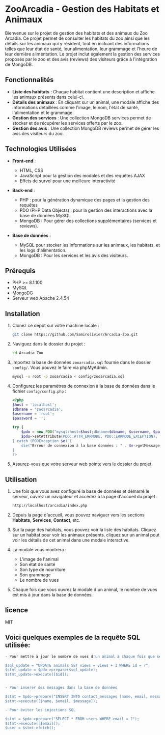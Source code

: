 # ZooArcadia - Gestion des Habitats et Animaux

Bienvenue sur le projet de gestion des habitats et des animaux du Zoo Arcadia. Ce projet permet de consulter les habitats du zoo ainsi que les détails sur les animaux qui y résident, tout en incluant des informations telles que leur état de santé, leur alimentation, leur grammage et l'heure de leur dernière alimentation. Le projet inclut également la gestion des services proposés par le zoo et des avis (reviews) des visiteurs grâce à l'intégration de MongoDB.

## Fonctionnalités

- **Liste des habitats** : Chaque habitat contient une description et affiche les animaux présents dans celui-ci.
- **Détails des animaux** : En cliquant sur un animal, une modale affiche des informations détaillées comme l'image, le nom, l'état de santé, l'alimentation et le grammage.
- **Gestion des services** : Une collection MongoDB services permet de stocker et de récupérer les services offerts par le zoo.
- **Gestion des avis** : Une collection MongoDB reviews permet de gérer les avis des visiteurs du zoo.
  
## Technologies Utilisées

- **Front-end** :
  - HTML, CSS
  - JavaScript pour la gestion des modales et des requêtes AJAX
  - Effets de survol pour une meilleure interactivité
    
- **Back-end** :
  - PHP : pour la génération dynamique des pages et la gestion des requêtes
  - PDO (PHP Data Objects) : pour la gestion des interactions avec la base de données MySQL
  - MongoDB : Pour gérer des collections supplémentaires (services et reviews).
    
- **Base de données** :
  - MySQL pour stocker les informations sur les animaux, les habitats, et les logs d'alimentation.
  - MongoDB : Pour les services et les avis des visiteurs.

## Prérequis

- PHP >= 8.1.100
- MySQL
- MongoDG
- Serveur web Apache 2.4.54

## Installation

1. Clonez ce dépôt sur votre machine locale :

    ```bash
    git clone https://github.com/Samirolivier/Arcadia-Zoo.git
    ```

2. Naviguez dans le dossier du projet :

    ```bash
    cd Arcadia-Zoo
    ```

3. Importez la base de données `zooarcadia.sql` fournie dans le dossier `config/`. Vous pouvez le faire via phpMyAdmin.

    ```bash
    mysql -u root -p zooarcadia < config/zooarcadia.sql
    ```

4. Configurez les paramètres de connexion à la base de données dans le fichier `config/config.php` :

    ```php
    <?php
    $host = 'localhost';
    $dbname = 'zooarcadia';
    $username = 'root';
    $password = '';

    try {
        $pdo = new PDO("mysql:host=$host;dbname=$dbname, $username, $password);
        $pdo->setAttribute(PDO::ATTR_ERRMODE, PDO::ERRMODE_EXCEPTION);
    } catch (PDOException $e) {
        die("Erreur de connexion à la base données : " . $e->getMessage();
    }
    ?>

5. Assurez-vous que votre serveur web pointe vers le dossier du projet.

## Utilisation

1. Une fois que vous avez configuré la base de données et démarré le serveur, ouvrez un navigateur et accédez à la page d'accueil du projet :

    ```bash
    http://localhost/arcadia/index.php
    ```

2. Depuis la page d'accueil, vous pouvez naviguer vers les sections **Habitats**, **Services**, **Contact**, etc.

3. Sur la page des habitats, vous pouvez voir la liste des habitats. Cliquez sur un habitat pour voir les animaux présents. cliquez sur un animal pout voir les détails de cet animal dans une modale interactive.

4. La modale vous montrera :
   - L'image de l'animal
   - Son état de santé
   - Son type de nourriture
   - Son grammage
   - Le nombre de vues

5. Chaque fois que vous ouvrez la modale d'un animal, le nombre de vues est mis à jour dans la base de données.

## licence
MIT

## Voici quelques exemples de la requête SQL utilisée:

```php
- Pour mettre à jour le nombre de vues d'un animal à chaque fois que ses détails sont consultés :

$sql_update = "UPDATE animals SET views = views + 1 WHERE id = ?";
$stmt_update = $pdo->prepare($sql_update);
$stmt_update->execute([$id]);


- Pour inserer des messages dans la base de données

$stmt = $pdo->prepare("INSERT INTO contact_messages (name, email, message) VALUES (?, ?, ?)");
$stmt->execute([$name, $email, $message]);

- Pour éviter les injections SQL

$stmt = $pdo->prepare("SELECT * FROM users WHERE email = ?");
$stmt->execute([$email]);
$user = $stmt->fetch();
